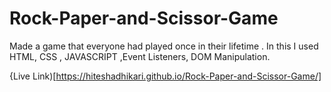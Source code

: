 # Rock-Paper-and-Scissor-Game
Made a game that everyone had played once in their lifetime .
In this I used HTML, CSS , JAVASCRIPT ,Event Listeners, DOM Manipulation.

{Live Link)[https://hiteshadhikari.github.io/Rock-Paper-and-Scissor-Game/]

